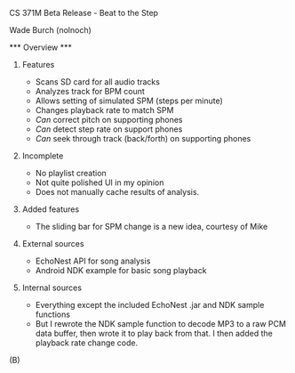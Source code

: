 CS 371M Beta Release - Beat to the Step

Wade Burch (nolnoch)


*** Overview ***


1. Features
    - Scans SD card for all audio tracks
    - Analyzes track for BPM count
    - Allows setting of simulated SPM (steps per minute)
    - Changes playback rate to match SPM
    - *Can* correct pitch on supporting phones
    - *Can* detect step rate on support phones
    - *Can* seek through track (back/forth) on supporting phones

2. Incomplete
    - No playlist creation
    - Not quite polished UI in my opinion
    - Does not manually cache results of analysis.

3. Added features
    - The sliding bar for SPM change is a new idea, courtesy of Mike

4. External sources
    - EchoNest API for song analysis
    - Android NDK example for basic song playback

5. Internal sources
    - Everything except the included EchoNest .jar and NDK sample functions
    - But I rewrote the NDK sample function to decode MP3 to a raw PCM data
      buffer, then wrote it to play back from that.  I then added the playback
      rate change code.

(B)
